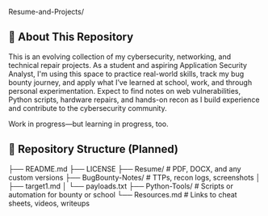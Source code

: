 Resume-and-Projects/

## 🧭 About This Repository
This is an evolving collection of my cybersecurity, networking, and technical repair projects. As a student and aspiring Application Security Analyst, I'm using this space to practice real-world skills, track my bug bounty journey, and apply what I’ve learned at school, work, and through personal experimentation.
Expect to find notes on web vulnerabilities, Python scripts, hardware repairs, and hands-on recon as I build experience and contribute to the cybersecurity community.

Work in progress—but learning in progress, too.

## 📁 Repository Structure (Planned)
├── README.md
├── LICENSE
├── Resume/                  # PDF, DOCX, and any custom versions
├── BugBounty-Notes/         # TTPs, recon logs, screenshots
│   ├── target1.md
│   └── payloads.txt
├── Python-Tools/            # Scripts or automation for bounty or school
└── Resources.md             # Links to cheat sheets, videos, writeups

